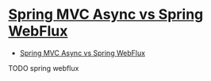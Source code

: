 # [Spring MVC Async vs Spring WebFlux](https://www.baeldung.com/spring-mvc-async-vs-webflux)

- [Spring MVC Async vs Spring WebFlux](#spring-mvc-async-vs-spring-webflux)













TODO spring webflux